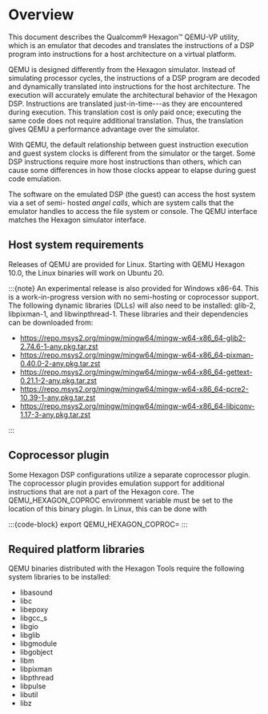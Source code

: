 # Overview 

This document describes the Qualcomm® Hexagon™ QEMU-VP utility, which
is an emulator that decodes and translates the instructions of a DSP
program into instructions for a host architecture on a virtual
platform.

QEMU is designed differently from the Hexagon simulator. Instead of
simulating processor cycles, the instructions of a DSP program are
decoded and dynamically translated into instructions for the host
architecture. The execution will accurately emulate the architectural
behavior of the Hexagon DSP. Instructions are translated
just-in-time---as they are encountered during execution. This
translation cost is only paid once; executing the same code does not
require additional translation. Thus, the translation gives QEMU a
performance advantage over the simulator.

With QEMU, the default relationship between guest instruction
execution and guest system clocks is different from the simulator or
the target. Some DSP instructions require more host instructions than
others, which can cause some differences in how those clocks appear to
elapse during guest code emulation.

The software on the emulated DSP (the guest) can access the host
system via a set of semi- hosted *angel calls*, which are system calls
that the emulator handles to access the file system or console. The
QEMU interface matches the Hexagon simulator interface.

## Host system requirements

Releases of QEMU are provided for Linux. Starting with QEMU Hexagon
10.0, the Linux binaries will work on Ubuntu 20.

:::{note} An experimental release is also provided for Windows 
x86-64. This is a work-in-progress version with no semi-hosting or 
coprocessor support. The following dynamic libraries (DLLs) will also 
need to be installed: glib-2, libpixman-1, and libwinpthread-1. These 
libraries and their dependencies can be downloaded from:

- https://repo.msys2.org/mingw/mingw64/mingw-w64-x86_64-glib2-2.74.6-1-any.pkg.tar.zst
- https://repo.msys2.org/mingw/mingw64/mingw-w64-x86_64-pixman-0.40.0-2-any.pkg.tar.zst
- https://repo.msys2.org/mingw/mingw64/mingw-w64-x86_64-gettext-0.21.1-2-any.pkg.tar.zst
- https://repo.msys2.org/mingw/mingw64/mingw-w64-x86_64-pcre2-10.39-1-any.pkg.tar.zst
- https://repo.msys2.org/mingw/mingw64/mingw-w64-x86_64-libiconv-1.17-3-any.pkg.tar.zst

::: 

## Coprocessor plugin

Some Hexagon DSP configurations utilize a separate coprocessor plugin.
The coprocessor plugin provides emulation support for additional
instructions that are not a part of the Hexagon core. The
QEMU_HEXAGON_COPROC environment variable must be set to the location
of this binary plugin. In Linux, this can be done with

:::{code-block}
export QEMU_HEXAGON_COPROC=<path to coprocessor plugin>
:::

## Required platform libraries

QEMU binaries distributed with the Hexagon Tools require the following
system libraries to be installed:

-   libasound
-   libc
-   libepoxy
-   libgcc_s
-   libgio
-   libglib
-   libgmodule
-   libgobject
-   libm
-   libpixman
-   libpthread
-   libpulse
-   libutil
-   libz
